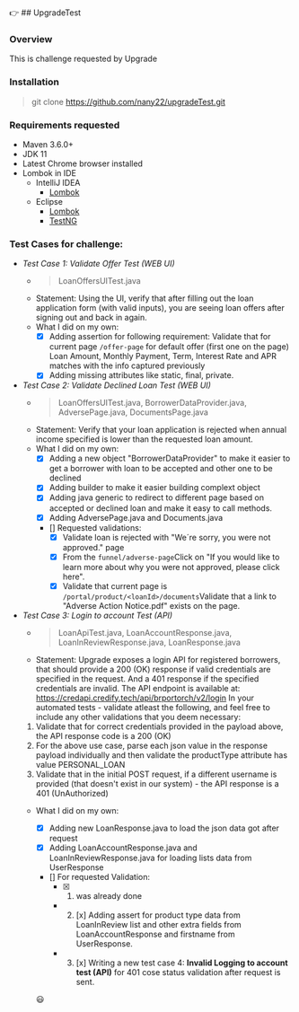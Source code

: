 :point_right: ## UpgradeTest

### Overview
This is challenge requested by Upgrade
### Installation
> git clone https://github.com/nany22/upgradeTest.git
### Requirements requested
  - Maven 3.6.0+
  - JDK 11
  - Latest Chrome browser installed
  - Lombok in IDE
      * IntelliJ IDEA 
        - [Lombok](https://projectlombok.org/setup/intellij)  
      * Eclipse 
        - [Lombok](https://projectlombok.org/setup/eclipse) 
        - [TestNG](https://marketplace.eclipse.org/content/testng-eclipse) 
### Test Cases for challenge:
  - *Test Case 1: Validate Offer Test (WEB UI)*
    * > LoanOffersUITest.java
    * Statement: Using the UI, verify that after filling out the loan application form (with valid inputs), you are seeing loan offers after signing out and back in again.
    * What I did on my own: 
      - [x] Adding assertion for following requirement: Validate that for current page `/offer-page` for default offer (first one on the page) Loan Amount, Monthly Payment, Term, Interest Rate and APR matches with the info captured previously
      - [x] Adding missing attributes like static, final, private.
            
  - *Test Case 2: Validate Declined Loan Test (WEB UI)*
    * > LoanOffersUITest.java, BorrowerDataProvider.java, AdversePage.java, DocumentsPage.java
    * Statement: Verify that your loan application is rejected when annual income specified is lower than the requested loan amount.
    * What I did on my own: 
      - [x] Adding a new object "BorrowerDataProvider" to make it easier to get a borrower with loan to be accepted and other one to be declined
      - [x] Adding builder to make it easier building complext object
      - [x] Adding java generic to redirect to different page based on accepted or declined loan and make it easy to call methods.
      - [x] Adding AdversePage.java and Documents.java
      - [] Requested validations:
        - [x] Validate loan is rejected with "We´re sorry, you were not approved." page
        - [x] From the `funnel/adverse-page`Click on "If you would like to learn more about why you were not approved, please click here".
        - [x] Validate that current page is `/portal/product/<loanId>/documents`Validate that a link to "Adverse Action Notice.pdf" exists on the page.
  - *Test Case 3: Login to account Test (API)*
    * > LoanApiTest.java, LoanAccountResponse.java, LoanInReviewResponse.java, LoanResponse.java
    * Statement: Upgrade exposes a login API for registered borrowers, that should provide a 200 (OK) response if valid credentials are specified in the request. And a 401 response if the specified credentials are invalid. 
The API endpoint is available at: https://credapi.credify.tech/api/brportorch/v2/login
In your automated tests - validate atleast the following, and feel free to include any other validations that you deem necessary:
    1. Validate that for correct credentials provided in the payload above, the API response code is a 200 (OK)
    2. For the above use case, parse each json value in the response payload individually and then validate the productType attribute has value PERSONAL_LOAN
    3. Validate that in the initial POST request, if a different username is provided (that doesn't exist in our system) - the API response is a 401 (UnAuthorized)
    * What I did on my own: 
      - [x] Adding new LoanResponse.java to load the json data got after request
      - [x] Adding LoanAccountResponse.java and LoanInReviewResponse.java for loading lists data from UserResponse
      - [] For requested Validation:
          - [x] 1. was already done
          - 2. [x] Adding assert for product type data from LoanInReview list and other extra fields from LoanAccountResponse and firstname from UserResponse.
          - 3. [x] Writing a new test case 4: **Invalid Logging to account test (API)** for 401 cose status validation after request is sent.
          
          
          
       :smiley:
   
